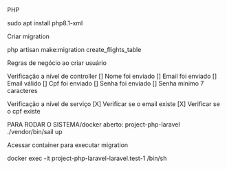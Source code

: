 PHP 

sudo apt install php8.1-xml

Criar migration

php artisan make:migration create_flights_table

Regras de negócio ao criar usuário

Verificação a nível de controller
[] Nome foi enviado
[] Email foi enviado
[] Email válido
[] Cpf foi enviado
[] Senha foi enviado
[] Senha minimo 7 caracteres

Verificação a nível de serviço
[X] Verificar se o email existe
[X] Verificar se o cpf existe

PARA RODAR O SISTEMA/docker aberto: project-php-laravel
./vendor/bin/sail up

Acessar container para executar migration

docker exec -it project-php-laravel-laravel.test-1 /bin/sh